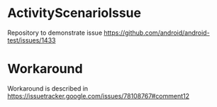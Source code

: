 # ActivityScenarioIssue

Repository to demonstrate issue https://github.com/android/android-test/issues/1433

# Workaround

Workaround is described in https://issuetracker.google.com/issues/78108767#comment12

